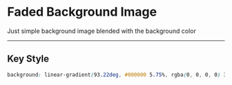 # Faded Background Image
Just simple background image blended with the background color
_____________________________________________________________________________
## Key Style
````css
background: linear-gradient(93.22deg, #000000 5.75%, rgba(0, 0, 0, 0) 33.74%);
````
